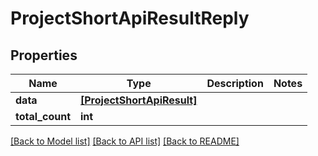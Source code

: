 # ProjectShortApiResultReply


## Properties
Name | Type | Description | Notes
------------ | ------------- | ------------- | -------------
**data** | [**[ProjectShortApiResult]**](ProjectShortApiResult.md) |  | 
**total_count** | **int** |  | 

[[Back to Model list]](../README.md#documentation-for-models) [[Back to API list]](../README.md#documentation-for-api-endpoints) [[Back to README]](../README.md)


